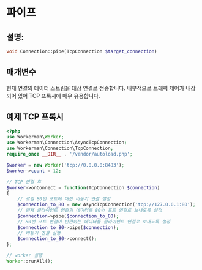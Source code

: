 # 파이프
## 설명:
```php
void Connection::pipe(TcpConnection $target_connection)
```

## 매개변수
현재 연결의 데이터 스트림을 대상 연결로 전송합니다. 내부적으로 트래픽 제어가 내장되어 있어 TCP 프록시에 매우 유용합니다.

## 예제 TCP 프록시
```php
<?php
use Workerman\Worker;
use Workerman\Connection\AsyncTcpConnection;
use Workerman\Connection\TcpConnection;
require_once __DIR__ . '/vendor/autoload.php';

$worker = new Worker('tcp://0.0.0.0:8483');
$worker->count = 12;

// TCP 연결 후
$worker->onConnect = function(TcpConnection $connection)
{
    // 로컬 80번 포트에 대한 비동기 연결 설정
    $connection_to_80 = new AsyncTcpConnection('tcp://127.0.0.1:80');
    // 현재 클라이언트 연결의 데이터를 80번 포트 연결로 보내도록 설정
    $connection->pipe($connection_to_80);
    // 80번 포트 연결이 반환하는 데이터를 클라이언트 연결로 보내도록 설정
    $connection_to_80->pipe($connection);
    // 비동기 연결 실행
    $connection_to_80->connect();
};

// worker 실행
Worker::runAll();
```
